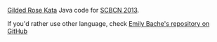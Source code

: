 [Gilded Rose Kata](http://craftsmanship.sv.cmu.edu/exercises/gilded-rose-kata) Java code for [SCBCN 2013](http://softwarecraftsmanshipbarcelona.org/).

If you'd rather use other language, check [Emily Bache's repository on GitHub](https://github.com/emilybache/GildedRose-Refactoring-Kata)


